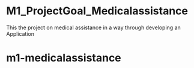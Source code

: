 # M1_ProjectGoal_Medicalassistance
This the project on medical assistance in a way through developing an Application

# m1-medicalassistance
